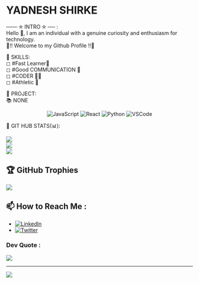 # YADNESH SHIRKE
─── ✮ INTRO ✮ ── :    
Hello 👋, I am an individual with a genuine curiosity and enthusiasm for technology.   
🤗!! Welcome to my Github Profile !!🤗  

🚀 SKILLS:   
◻ #Fast Learner💨   
◻ #Good COMMUNICATION 🤝   
◻ #CODER 👨‍💻  
◻ #Athletic 🏃  

🎯 PROJECT:   
 📚 NONE   
<p align="center">
  <img src="https://img.shields.io/badge/Tech-JavaScript-yellow" alt="JavaScript">
  <img src="https://img.shields.io/badge/Tech-React-blue" alt="React">
  <img src="https://img.shields.io/badge/Tech-Python-green" alt="Python">
  <img src="https://img.shields.io/badge/Tools-VSCode-purple" alt="VSCode">
</p>
📌 GIT HUB STATS(📊):

![](https://github-readme-stats.vercel.app/api?username=YADNESHSHIRKE21&theme=nightowl&hide_border=false&include_all_commits=false&count_private=false)<br/>
![](https://github-readme-streak-stats.herokuapp.com/?user=YADNESHSHIRKE21&theme=nightowl&hide_border=false)<br/>
![](https://github-readme-stats.vercel.app/api/top-langs/?username=YADNESHSHIRKE21&theme=nightowl&hide_border=false&include_all_commits=false&count_private=false&layout=compact)
  

## 🏆 GitHub Trophies
![](https://github-profile-trophy.vercel.app/?username=YADNESHSHIRKE21&theme=radical&no-frame=false&no-bg=false&margin-w=4)

## 📫 How to Reach Me :   

- [![LinkedIn](https://img.shields.io/badge/LinkedIn-Connect-blue)](https://www.linkedin.com/in/your-linkedin/)
- [![Twitter](https://img.shields.io/badge/Twitter-Follow-1DA1F2)](https://twitter.com/your-twitter-handle)

###  Dev Quote :
![](https://quotes-github-readme.vercel.app/api?type=horizontal&theme=radical)

---
[![](https://visitcount.itsvg.in/api?id=YADNESHSHIRKE21&icon=0&color=0)](https://visitcount.itsvg.in)

[](https://camo.githubusercontent.com/f1f2bc6e7ec110b34bab4ec55aa5c93ebae552ae011f5756bd7b7f783d627a6d/68747470733a2f2f63646e2e6472696262626c652e636f6d2f75736572732f313136323037372f73637265656e73686f74732f333834383931342f70726f6772616d6d65722e676966)
<!-- Proudly created with GPRM ( https://gprm.itsvg.in ) -->
